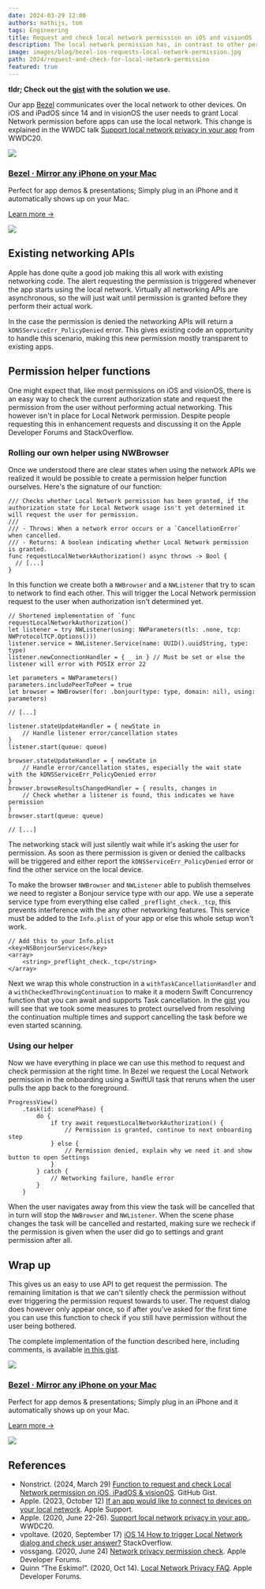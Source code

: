 ```yaml
---
date: 2024-03-29 12:00
authors: mathijs, tom
tags: Engineering
title: Request and check local network permission on iOS and visionOS
description: The local network permission has, in contrast to other permissions, no simple way to request the permission or check its autorization state. We use `NWBrowser` to roll our own permission helper. 
image: images/blog/bezel-ios-requests-local-network-permission.jpg
path: 2024/request-and-check-for-local-network-permission
featured: true
---
```


**tldr; Check out the [gist](https://gist.github.com/mac-cain13/fa684f54a7ae1bba8669e78d28611784) with the solution we use.**

Our app [Bezel](https://getbezel.app/vision) communicates over the local network to other devices. On iOS and iPadOS since 14 and in visionOS the user needs to grant Local Network permission before apps can use the local network. This change is explained in the WWDC talk [Support local network privacy in your app](https://developer.apple.com/videos/play/wwdc2020/10110/) from WWDC20.

<div class="not-prose flex space-x-4 border-2 border-orange-500 rounded-lg pl-4 pr-6 py-6 mt-8 -mb-6">
    <div class="flex-initial">
        <a href="/bezel?utm_source=nonstrict&utm_medium=blog&utm_content=request-and-check-for-local-network-permission" target="_blank"><img src="/images/bezel-icon.png" class="max-h-full max-w-10 m-0"></a>
    </div>
    <div class="flex-initial">
        <h3 class="text-2xl font-bold text-black hover:text-orange-500 leading-relaxed mt-0 mb-2"><a href="/bezel?utm_source=nonstrict&utm_medium=blog&utm_content=hkworkoutsession-remote-delegate-not-setup-error" target="_blank">Bezel · Mirror any iPhone on your Mac</a></h3>
        <p class="mb-2">Perfect for app demos & presentations; Simply plug in an iPhone and it automatically shows up on your Mac.</p>
        <p><a href="/bezel?utm_source=nonstrict&utm_medium=blog&utm_content=hkworkoutsession-remote-delegate-not-setup-error" target="_blank" class="text-orange hover:text-orange-500 underline font-medium">Learn more →</a></p> 
    </div>
    <div class="flex-initial hidden md:block">
        <a href="/bezel?utm_source=nonstrict&utm_medium=blog&utm_content=hkworkoutsession-remote-delegate-not-setup-error" target="_blank">
            <img src="/images/bezel-still.jpg" class="max-h-full max-w-36 rounded-md bg-white/5 ring-1 ring-gray-600/50 dark:ring-white/50 lg:mt-auto">
        </a>
    </div>
</div>

## Existing networking APIs

Apple has done quite a good job making this all work with existing networking code. The alert requesting the permission is triggered whenever the app starts using the local network. Virtually all networking APIs are asynchronous, so the will just wait until permission is granted before they perform their actual work.

In the case the permission is denied the networking APIs will return a `kDNSServiceErr_PolicyDenied` error. This gives existing code an opportunity to handle this scenario, making this new permission mostly transparent to existing apps.

## Permission helper functions

One might expect that, like most permissions on iOS and visionOS, there is an easy way to check the current authorization state and request the permission from the user without performing actual networking. This however isn't in place for Local Network permission. Despite people requesting this in enhancement requests and discussing it on the Apple Developer Forums and StackOverflow.

### Rolling our own helper using NWBrowser

Once we understood there are clear states when using the network APIs we realized it would be possible to create a permission helper function ourselves. Here's the signature of our function:

```
/// Checks whether Local Network permission has been granted, if the authorization state for Local Network usage isn't yet determined it will request the user for permission.
///
/// - Throws: When a network error occurs or a `CancellationError` when cancelled.
/// - Returns: A boolean indicating whether Local Network permission is granted.
func requestLocalNetworkAuthorization() async throws -> Bool {
  // [...]
}
```

In this function we create both a `NWBrowser` and a `NWListener` that try to scan to network to find each other. This will trigger the Local Network permission request to the user when authorization isn't determined yet.

```
// Shortened implementation of `func requestLocalNetworkAuthorization()`
let listener = try NWListener(using: NWParameters(tls: .none, tcp: NWProtocolTCP.Options()))
listener.service = NWListener.Service(name: UUID().uuidString, type: type)
listener.newConnectionHandler = { _ in } // Must be set or else the listener will error with POSIX error 22

let parameters = NWParameters()
parameters.includePeerToPeer = true
let browser = NWBrowser(for: .bonjour(type: type, domain: nil), using: parameters)
    
// [...]

listener.stateUpdateHandler = { newState in
    // Handle listener error/cancellation states
}
listener.start(queue: queue)

browser.stateUpdateHandler = { newState in
    // Handle error/cancellation states, especially the wait state with the kDNSServiceErr_PolicyDenied error
}
browser.browseResultsChangedHandler = { results, changes in
    // Check whether a listener is found, this indicates we have permission
}
browser.start(queue: queue)
    
// [...]
```

The networking stack will just silently wait while it's asking the user for permission. As soon as there permission is given or denied the callbacks will be triggered and either report the `kDNSServiceErr_PolicyDenied` error or find the other service on the local device.

To make the browser `NWBrowser` and `NWListener` able to publish themselves we need to register a Bonjour service type with our app. We use a seperate service type from everything else called `_preflight_check._tcp`, this prevents interference with the any other networking features. This service must be added to the `Info.plist` of your app or else this whole setup won't work.

```
// Add this to your Info.plist
<key>NSBonjourServices</key>
<array>
    <string>_preflight_check._tcp</string>
</array>
```

Next we wrap this whole construction in a `withTaskCancellationHandler` and a `withCheckedThrowingContinuation` to make it a modern Swift Concurrency function that you can await and supports Task cancellation. In the [gist](https://gist.github.com/mac-cain13/fa684f54a7ae1bba8669e78d28611784) you will see that we took some measures to protect ourselved from resolving the continuation multiple times and support cancelling the task before we even started scanning.

### Using our helper

Now we have everything in place we can use this method to request and check permission at the right time. In Bezel we request the Local Network permission in the onboarding using a SwiftUI task that reruns when the user pulls the app back to the foreground.

```
ProgressView()
    .task(id: scenePhase) {
        do {
            if try await requestLocalNetworkAuthorization() {
                // Permission is granted, continue to next onboarding step
            } else {
                // Permission denied, explain why we need it and show button to open Settings
            }
        } catch {
            // Networking failure, handle error
        }
    }
```

When the user navigates away from this view the task will be cancelled that in turn will stop the `NWBrowser` and `NWListener`. When the scene phase changes the task will be cancelled and restarted, making sure we recheck if the permission is given when the user did go to settings and grant permission after all. 

## Wrap up

This gives us an easy to use API to get request the permission. The remaining limitation is that we can't silently check the permission without ever triggering the permission request towards to user. The request dialog does however only appear once, so if after you've asked for the first time you can use this function to check if you still have permission without the user being bothered.    

The complete implementation of the function described here, including comments, is available [in this gist](https://gist.github.com/mac-cain13/fa684f54a7ae1bba8669e78d28611784). 

<div class="not-prose flex space-x-4 border-2 border-orange-500 rounded-lg pl-4 pr-6 py-6 mt-8 -mb-6">
    <div class="flex-initial">
        <a href="/bezel?utm_source=nonstrict&utm_medium=blog&utm_content=request-and-check-for-local-network-permission" target="_blank"><img src="/images/bezel-icon.png" class="max-h-full max-w-10 m-0"></a>
    </div>
    <div class="flex-initial">
        <h3 class="text-2xl font-bold text-black hover:text-orange-500 leading-relaxed mt-0 mb-2"><a href="/bezel?utm_source=nonstrict&utm_medium=blog&utm_content=hkworkoutsession-remote-delegate-not-setup-error" target="_blank">Bezel · Mirror any iPhone on your Mac</a></h3>
        <p class="mb-2">Perfect for app demos & presentations; Simply plug in an iPhone and it automatically shows up on your Mac.</p>
        <p><a href="/bezel?utm_source=nonstrict&utm_medium=blog&utm_content=hkworkoutsession-remote-delegate-not-setup-error" target="_blank" class="text-orange hover:text-orange-500 underline font-medium">Learn more →</a></p> 
    </div>
    <div class="flex-initial hidden md:block">
        <a href="/bezel?utm_source=nonstrict&utm_medium=blog&utm_content=hkworkoutsession-remote-delegate-not-setup-error" target="_blank">
            <img src="/images/bezel-still.jpg" class="max-h-full max-w-36 rounded-md bg-white/5 ring-1 ring-gray-600/50 dark:ring-white/50 lg:mt-auto">
        </a>
    </div>
</div>

## References

- Nonstrict. (2024, March 29) [Function to request and check Local Network permission on iOS, iPadOS & visionOS](https://gist.github.com/mac-cain13/fa684f54a7ae1bba8669e78d28611784). GitHub Gist.
- Apple. (2023, October 12) [If an app would like to connect to devices on your local network](https://support.apple.com/en-us/102229). Apple Support.
- Apple. (2020, June 22-26). [Support local network privacy in your app.](https://developer.apple.com/videos/play/wwdc2020/10110/). WWDC20.
- vpoltave. (2020, September 17) [iOS 14 How to trigger Local Network dialog and check user answer?](https://stackoverflow.com/questions/63940427/ios-14-how-to-trigger-local-network-dialog-and-check-user-answer) StackOverflow.
- vossgang. (2020, June 24) [Network privacy permission check](https://developer.apple.com/forums/thread/650648). Apple Developer Forums.
- Quinn “The Eskimo!”. (2020, Oct 14). [Local Network Privacy FAQ](https://forums.developer.apple.com/forums/thread/663858). Apple Developer Forums.
